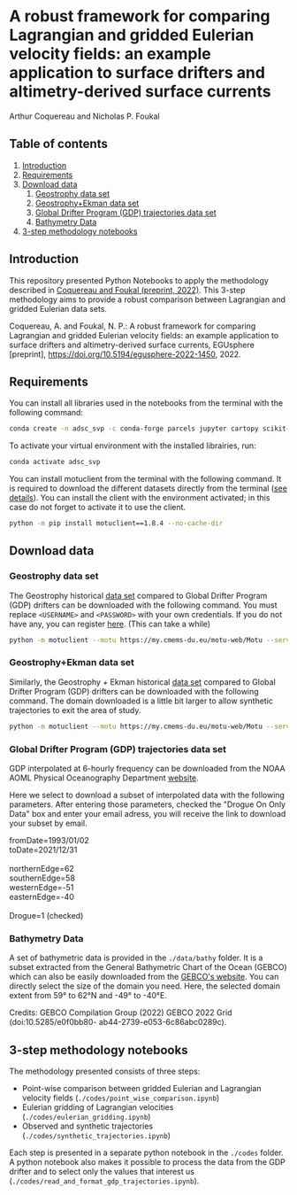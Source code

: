 # A robust framework for comparing Lagrangian and gridded Eulerian velocity fields: an example application to surface drifters and altimetry-derived surface currents

Arthur Coquereau and Nicholas P. Foukal

## Table of contents
1. [Introduction](#introduction)
2. [Requirements](#requirements)
3. [Download data](#download)
    1. [Geostrophy data set](#geostrophy)
    2. [Geostrophy+Ekman data set](#geostrophy_ekman)
    3. [Global Drifter Program (GDP) trajectories data set](#gdp)
    4. [Bathymetry Data](#bathy)
4. [3-step methodology notebooks](#methodology)


## Introduction<a name="introduction"></a>

This repository presented Python Notebooks to apply the methodology described in [Coquereau and Foukal (preprint, 2022)](https://egusphere.copernicus.org/preprints/2022/egusphere-2022-1450/). This 3-step methodology aims to provide a robust comparison between Lagrangian and gridded Eulerian data sets.

Coquereau, A. and Foukal, N. P.: A robust framework for comparing Lagrangian and gridded Eulerian velocity fields: an example application to surface drifters and altimetry-derived surface currents, EGUsphere [preprint], https://doi.org/10.5194/egusphere-2022-1450, 2022.

## Requirements<a name="requirements"></a>

You can install all libraries used in the notebooks from the terminal with the following command:

```bash
conda create -n adsc_svp -c conda-forge parcels jupyter cartopy scikit-learn seaborn
```

To activate your virtual environment with the installed librairies, run:

```bash
conda activate adsc_svp
```

You can install motuclient from the terminal with the following command. It is required to download the different datasets directly from the terminal ([see details](https://help.marine.copernicus.eu/en/articles/4796533-what-are-the-motu-apis)). You can install the client with the environment activated; in this case do not forget to activate it to use the client.

```bash
python -m pip install motuclient==1.8.4 --no-cache-dir
```

## Download data <a name="download"></a>

### Geostrophy data set <a name="geostrophy"></a>

The Geostrophy historical [data set](https://doi.org/10.48670/moi-00148) compared to Global Drifter Program (GDP) drifters can be downloaded with the following command. You must replace ```<USERNAME>``` and ```<PASSWORD>``` with your own credentials. If you do not have any, you can register [here](https://data.marine.copernicus.eu/register).
(This can take a while)

```bash
python -m motuclient --motu https://my.cmems-du.eu/motu-web/Motu --service-id SEALEVEL_GLO_PHY_L4_MY_008_047-TDS --product-id cmems_obs-sl_glo_phy-ssh_my_allsat-l4-duacs-0.25deg_P1D --longitude-min -49 --longitude-max -40 --latitude-min 59 --latitude-max 62 --date-min "1993-01-02 00:00:00" --date-max "2021-12-31 23:59:59" --variable ugos --variable vgos --out-dir ./data/ADSC/ --out-name geo_daily_gdp.nc --user <USERNAME> --pwd <PASSWORD>
```

### Geostrophy+Ekman data set <a name="geostrophy_ekman"></a>

Similarly, the Geostrophy + Ekman historical [data set](https://doi.org/10.48670/moi-00050) compared to Global Drifter Program (GDP) drifters can be downloaded with the following command. The domain downloaded is a little bit larger to allow synthetic trajectories to exit the area of study.

```bash
python -m motuclient --motu https://my.cmems-du.eu/motu-web/Motu --service-id MULTIOBS_GLO_PHY_REP_015_004-TDS --product-id dataset-uv-rep-daily --longitude-min -50.5 --longitude-max -40 --latitude-min 58 --latitude-max 62 --date-min "1993-01-02 00:00:00" --date-max "2021-12-31 23:59:59" --depth-min 15 --depth-max 15 --variable uo --variable vo --out-dir ./data/ADSC/ --out-name geo_ekman_daily_gdp_new.nc --user <USERNAME> --pwd <PASSWORD>
````

### Global Drifter Program (GDP) trajectories data set <a name="gdp"></a>

GDP interpolated at 6-hourly frequency can be downloaded from the NOAA AOML Physical Oceanography Department [website](https://www.aoml.noaa.gov/phod/gdp/interpolated/data/subset.php).

Here we select to download a subset of interpolated data with the following parameters. After entering those parameters, checked the "Drogue On Only Data" box and enter your email adress, you will receive the link to download your subset by email.

fromDate=1993/01/02\
toDate=2021/12/31\
\
northernEdge=62\
southernEdge=58\
westernEdge=-51\
easternEdge=-40\
\
Drogue=1 (checked)

### Bathymetry Data <a name="bathy"></a>

A set of bathymetric data is provided in the ```./data/bathy``` folder. It is a subset extracted from the General Bathymetric Chart of the Ocean (GEBCO) which can also be easily downloaded from the [GEBCO's website](https://download.gebco.net).
You can directly select the size of the domain you need. Here, the selected domain extent from 59° to 62°N and -49° to -40°E.

Credits: GEBCO Compilation Group (2022) GEBCO 2022 Grid (doi:10.5285/e0f0bb80- ab44-2739-e053-6c86abc0289c).

## 3-step methodology notebooks <a name="methodology"></a>

The methodology presented consists of three steps:
 - Point-wise comparison between gridded Eulerian and Lagrangian velocity fields (```./codes/point_wise_comparison.ipynb```)
 - Eulerian gridding of Lagrangian velocities (```./codes/eulerian_gridding.ipynb```)
 - Observed and synthetic trajectories (```./codes/synthetic_trajectories.ipynb```)
    
Each step is presented in a separate python notebook in the ```./codes``` folder.
A python notebook also makes it possible to process the data from the GDP drifter and to select only the values that interest us (```./codes/read_and_format_gdp_trajectories.ipynb```).
